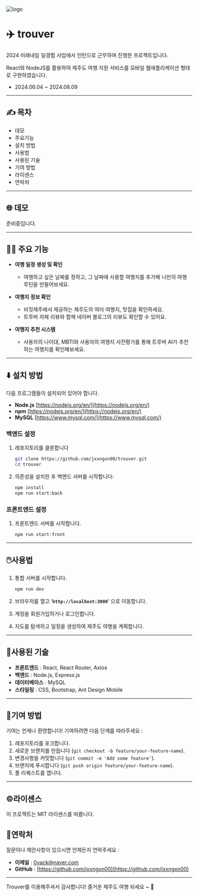![logo](https://github.com/user-attachments/assets/a642e74b-4adb-4cb0-a5c6-410ea9acbde2)

# ✈️ trouver

2024 미래내일 일경험 사업에서 인턴으로 근무하며 진행한 프로젝트입니다.

React와 NodeJS를 활용하여 제주도 여행 지원 서비스를 모바일 웹애플리케이션 형태로 구현하였습니다.

- 2024.06.04 ~ 2024.08.09

---

## ✍️ 목차

- 데모
- 주요기능
- 설치 방법
- 사용법
- 사용된 기술
- 기여 방법
- 라이센스
- 연락처

---

## 🌐 데모

준비중입니다.

---

## 💁‍♀️ 주요 기능

- **여행 일정 생성 및 확인**
    - 여행하고 싶은 날짜를 정하고, 그 날짜에 사용할 여행지를 추가해 나만의 여행 루틴을 만들어보세요.

- **여행지 정보 확인**
    - 비짓제주에서 제공하는 제주도의 여러 여행지, 맛집을 확인하세요.
    - 트루버 자체 리뷰와 함께 네이버 블로그의 리뷰도 확인할 수 있어요.

- **여행지 추천 시스템**
    - 사용자의 나이대, MBTI와 사용자의 여행지 사전평가를 통해 트루버 AI가 추천하는 여행지를 확인해보세요.

---

## ⬇️ 설치 방법

다음 프로그램들이 설치되어 있어야 합니다.

- **Node.js** [https://nodejs.org/en/](https://nodejs.org/en/)
- **npm** [https://nodejs.org/en/](https://nodejs.org/en/)
- **MySQL** [https://www.mysql.com/](https://www.mysql.com/)

### 백엔드 설정

1. 레포지토리를 클론합니다
    
    ```bash
    git clone https://github.com/jxxngxn00/trouver.git
    cd trouver
    ```
    
2. 의존성을 설치한 후 백엔드 서버를 시작합니다:
    
    ```bash
    npm install
    npm run start:back
    ```
    

### 프론트엔드 설정

1. 프론트엔드 서버를 시작합니다.
    
    ```bash
    npm run start:front
    ```
    
---

## 🖱️사용법

1. 통합 서버를 시작합니다.
    
    ```bash
    npm run dev
    ```
    
2. 브라우저를 열고 ‘**`http://localhost:3000`**’ 으로 이동합니다.
3. 계정을 회원가입하거나 로그인합니다.
4. 지도를 탐색하고 일정을 생성하여 제주도 여행을 계획합니다.

---

## 💾사용된 기술

- **프론트엔드** : React, React Router, Axios
- **백엔드** : Node.js, Express.js
- **데이터베이스** : MySQL
- **스타일링** : CSS, Bootstrap, Ant Design Mobile

---

## 💁기여 방법

기여는 언제나 환영합니다! 기여하려면 다음 단계를 따라주세요 :

1. 레포지토리를 포크합니다.
2. 새로운 브랜치를 만듭니다 (`git checkout -b feature/your-feature-name`).
3. 변경사항을 커밋합니다 (`git commit -m 'Add some feature'`).
4. 브랜치에 푸시합니다 (`git push origin feature/your-feature-name`).
5. 풀 리퀘스트를 엽니다.

---

## ©️라이센스

이 프로젝트는 MIT 라이센스를 따릅니다.



## 🤙연락처

질문이나 제안사항이 있으시면 언제든지 연락주세요 :

- **이메일** : 0vack@naver.com
- **GitHub** : [https://github.com/jxxngxn00](https://github.com/jxxngxn00)

---

Trouver를 이용해주셔서 감사합니다! 즐거운 제주도 여행 되세요 ~ 🍊
